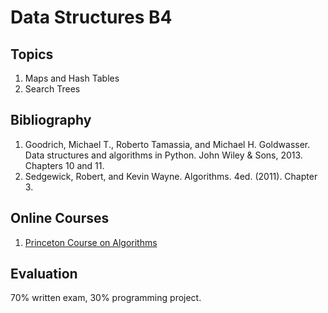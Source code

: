 # Data Structures B4

## Topics
1.	Maps and Hash Tables
2.	Search Trees

## Bibliography
1. Goodrich, Michael T., Roberto Tamassia, and Michael H. Goldwasser. Data structures and algorithms in Python. John Wiley & Sons, 2013.  Chapters 10 and 11.
2. Sedgewick, Robert, and Kevin Wayne. Algorithms. 4ed. (2011). Chapter 3.

## Online Courses
1. [Princeton Course on Algorithms](https://www.coursera.org/learn/algorithms-part1/home/welcome)

## Evaluation 
70% written exam, 30% programming project.